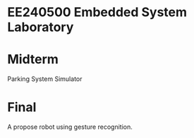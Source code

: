 # EE240500 Embedded System Laboratory

# Midterm
Parking System Simulator

# Final
A propose robot using gesture recognition.
